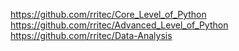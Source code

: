 https://github.com/rritec/Core_Level_of_Python
https://github.com/rritec/Advanced_Level_of_Python
https://github.com/rritec/Data-Analysis
